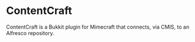 ContentCraft
============

ContentCraft is a Bukkit plugin for Mimecraft that connects, via CMIS, to an Alfresco repository.
